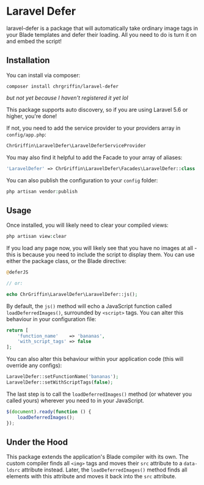 # Laravel Defer

laravel-defer is a package that will automatically take ordinary image tags in your Blade templates and defer their loading. All you need to do is turn it on and embed the script!

## Installation

You can install via composer:

```
composer install chrgriffin/laravel-defer
```

*but not yet because I haven't registered it yet lol*

This package supports auto discovery, so if you are using Laravel 5.6 or higher, you're done!

If not, you need to add the service provider to your providers array in `config/app.php`:

```php
ChrGriffin\LaravelDefer\LaravelDeferServiceProvider
```

You may also find it helpful to add the Facade to your array of aliases:

```php
'LaravelDefer' => ChrGriffin\LaravelDefer\Facades\LaravelDefer::class
```

You can also publish the configuration to your `config` folder:

```php
php artisan vendor:publish
```

## Usage

Once installed, you will likely need to clear your compiled views:

```php
php artisan view:clear
```

If you load any page now, you will likely see that you have no images at all - this is because you need to include the script to display them. You can use either the package class, or the Blade directive:

```php
@deferJS

// or:

echo ChrGriffin\LaravelDefer\LaravelDefer::js();
```

By default, the `js()` method will echo a JavaScript function called `loadDeferredImages()`, surrounded by `<script>` tags. You can alter this behaviour in your configuration file:

```php
return [
    'function_name'    => 'bananas',
    'with_script_tags' => false
];
```

You can also alter this behaviour within your application code (this will override any configs):

```php
LaravelDefer::setFunctionName('bananas');
LaravelDefer::setWithScriptTags(false);
```

The last step is to call the `loadDeferredImages()` method (or whatever you called yours) wherever you need to in your JavaScript.

```js
$(document).ready(function () {
    loadDeferredImages();
});
```

## Under the Hood

This package extends the application's Blade compiler with its own. The custom compiler finds all `<img>` tags and moves their `src` attribute to a `data-ldsrc` attribute instead. Later, the `loadDeferredImages()` method finds all elements with this attribute and moves it back into the `src` attribute.